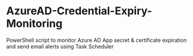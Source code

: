 # AzureAD-Credential-Expiry-Monitoring
PowerShell script to monitor Azure AD App secret &amp; certificate expiration and send email alerts using Task Scheduler
